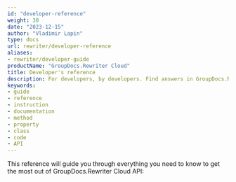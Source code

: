 ```yaml
---
id: "developer-reference"
weight: 30
date: "2023-12-15"
author: "Vladimir Lapin"
type: docs
url: rewriter/developer-reference
aliases:
- rewriter/developer-guide
productName: "GroupDocs.Rewriter Cloud"
title: Developer's reference
description: For developers, by developers. Find answers in GroupDocs.Rewriter Cloud developer's reference and start building your content processing applications.
keywords:
- guide
- reference
- instruction
- documentation
- method
- property
- class
- code
- API
---
```


This reference will guide you through everything you need to know to get the most out of GroupDocs.Rewriter Cloud API:

